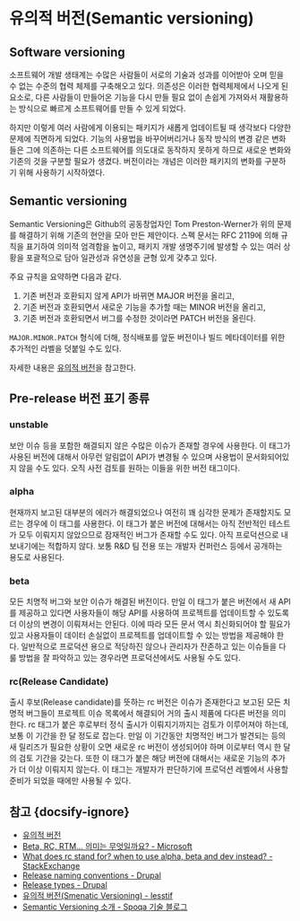 # 유의적 버전(Semantic versioning)

## Software versioning

소프트웨어 개발 생태계는 수많은 사람들이 서로의 기술과 성과를 이어받아 오며 믿을 수 없는 수준의 협력 체제를 구축해오고 있다. 의존성은 이러한 협력체제에서 나오게 된 요소로, 다른 사람들이 만들어온 기능을 다시 만들 필요 없이 손쉽게 가져와서 재활용하는 방식으로 빠르게 소프트웨어를 만들 수 있게 되었다.

하지만 이렇게 여러 사람에게 이용되는 패키지가 새롭게 업데이트될 때 생각보다 다양한 문제에 직면하게 되었다. 기능의 사용법을 바꾸어버리거나 동작 방식의 변경 같은 변화들은 그에 의존하는 다른 소프트웨어를 의도대로 동작하지 못하게 하므로 새로운 변화와 기존의 것을 구분할 필요가 생겼다. 버전이라는 개념은 이러한 패키지의 변화를 구분하기 위해 사용하기 시작하였다.

## Semantic versioning

Semantic Versioning은 Github의 공동창업자인 Tom Preston-Werner가 위의 문제를 해결하기 위해 기존의 현안을 모아 만든 제안이다. 스펙 문서는 RFC 2119에 의해 규칙을 표기하여 의미적 엄격함을 높이고, 패키지 개발 생명주기에 발생할 수 있는 여러 상황을 포괄적으로 담아 일관성과 유연성을 균형 있게 갖추고 있다.

주요 규칙을 요약하면 다음과 같다.

1. 기존 버전과 호환되지 않게 API가 바뀌면 MAJOR 버전을 올리고,
2. 기존 버전과 호환되면서 새로운 기능을 추가할 때는 MINOR 버전을 올리고,
3. 기존 버전과 호환되면서 버그를 수정한 것이라면 PATCH 버전을 올린다.

`MAJOR.MINOR.PATCH` 형식에 더해, 정식배포를 앞둔 버전이나 빌드 메타데이터를 위한 추가적인 라벨을 덧붙일 수도 있다.

자세한 내용은 [유의적 버전](https://semver.org/lang/ko/)을 참고한다.

## Pre-release 버전 표기 종류

### unstable

보안 이슈 등을 포함한 해결되지 않은 수많은 이슈가 존재할 경우에 사용한다. 이 태그가 사용된 버전에 대해서 아무런 알림없이 API가 변경될 수 있으며 사용법이 문서화되어있지 않을 수도 있다. 오직 사전 검토를 원하는 이들을 위한 버전 태그이다.

### alpha

현재까지 보고된 대부분의 에러가 해결되었으나 여전히 꽤 심각한 문제가 존재할지도 모르는 경우에 이 태그를 사용한다. 이 태그가 붙은 버전에 대해서는 아직 전반적인 테스트가 모두 이뤄지지 않았으므로 잠재적인 버그가 존재할 수도 있다. 아직 프로덕션으로 내보내기에는 적합하지 않다. 보통 R&D 팀 전용 또는 개발자 컨퍼런스 등에서 공개하는 용도로 사용된다.

### beta

모든 치명적 버그와 보안 이슈가 해결된 버전이다. 만일 이 태그가 붙은 버전에서 새 API를 제공하고 있다면 사용자들이 해당 API를 사용하여 프로젝트를 업데이트할 수 있도록 더 이상의 변경이 이뤄져서는 안된다. 이에 따라 모든 문서 역시 최신화되어야 할 필요가 있고 사용자들이 데이터 손실없이 프로젝트를 업데이트할 수 있는 방법을 제공해야 한다. 일반적으로 프로덕션 용으로 적당하진 않으나 관리자가 잔존하고 있는 이슈들을 다룰 방법을 잘 파악하고 있는 경우라면 프로덕션에서도 사용될 수도 있다.

### rc(Release Candidate)

출시 후보(Release candidate)를 뜻하는 rc 버전은 이슈가 존재한다고 보고된 모든 치명적 버그들이 프로젝트 이슈 목록에서 해결되어 거의 출시 제품에 다다른 버전을 의미한다. rc 태그가 붙은 후로부터 정식 출시가 이뤄지기까지는 검토가 이루어져야 하는데, 보통 이 기간을 한 달 정도로 잡는다. 만일 이 기간동안 치명적인 버그가 발견되는 등의 새 릴리즈가 필요한 상황이 오면 새로운 rc 버전이 생성되어야 하며 이로부터 역시 한 달의 검토 기간을 갖는다. 또한 이 태그가 붙은 해당 버전에 대해서는 새로운 기능의 추가가 더 이상 이뤄지지 않는다. 이 태그는 개발자가 판단하기에 프로덕션 레벨에서 사용할 준비가 되었을 때에만 사용될 수 있다.

## 참고 {docsify-ignore}

* [유의적 버전](https://semver.org/lang/ko/)
* [Beta, RC, RTM… 의미는 무엇일까요? - Microsoft](https://blogs.technet.microsoft.com/koalra/2009/07/26/beta-rc-rtm/)
* [What does rc stand for? when to use alpha, beta and dev instead? - StackExchange](https://drupal.stackexchange.com/questions/99612/what-does-rc-stand-for-when-to-use-alpha-beta-and-dev-instead)
* [Release naming conventions - Drupal](https://www.drupal.org/node/1015226)
* [Release types - Drupal](https://www.drupal.org/node/467020)
* [유의적 버전(Smenatic Versioning) - lesstif](https://www.lesstif.com/pages/viewpage.action?pageId=24445279)
* [Semantic Versioning 소개 - Spoqa 기술 블로그](https://spoqa.github.io/2012/12/18/semantic-versioning.html)
